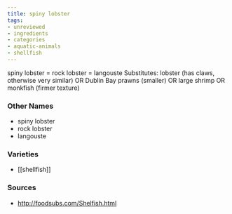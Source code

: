```yaml
---
title: spiny lobster
tags:
- unreviewed
- ingredients
- categories
- aquatic-animals
- shellfish
---
```

spiny lobster = rock lobster = langouste Substitutes: lobster (has claws, otherwise very similar) OR Dublin Bay prawns (smaller) OR large shrimp OR monkfish (firmer texture)

### Other Names

* spiny lobster
* rock lobster
* langouste

### Varieties

* [[shellfish]]

### Sources
* http://foodsubs.com/Shelfish.html
